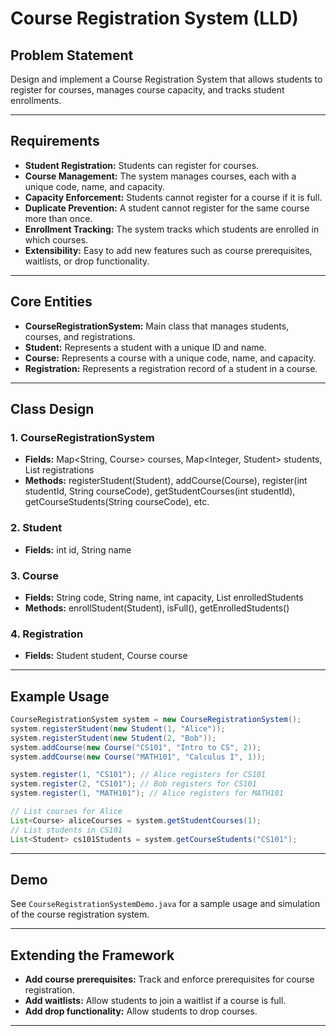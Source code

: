 # Course Registration System (LLD)

## Problem Statement

Design and implement a Course Registration System that allows students to register for courses, manages course capacity, and tracks student enrollments.

---

## Requirements

- **Student Registration:** Students can register for courses.
- **Course Management:** The system manages courses, each with a unique code, name, and capacity.
- **Capacity Enforcement:** Students cannot register for a course if it is full.
- **Duplicate Prevention:** A student cannot register for the same course more than once.
- **Enrollment Tracking:** The system tracks which students are enrolled in which courses.
- **Extensibility:** Easy to add new features such as course prerequisites, waitlists, or drop functionality.

---

## Core Entities

- **CourseRegistrationSystem:** Main class that manages students, courses, and registrations.
- **Student:** Represents a student with a unique ID and name.
- **Course:** Represents a course with a unique code, name, and capacity.
- **Registration:** Represents a registration record of a student in a course.

---

## Class Design

### 1. CourseRegistrationSystem
- **Fields:** Map<String, Course> courses, Map<Integer, Student> students, List<Registration> registrations
- **Methods:** registerStudent(Student), addCourse(Course), register(int studentId, String courseCode), getStudentCourses(int studentId), getCourseStudents(String courseCode), etc.

### 2. Student
- **Fields:** int id, String name

### 3. Course
- **Fields:** String code, String name, int capacity, List<Student> enrolledStudents
- **Methods:** enrollStudent(Student), isFull(), getEnrolledStudents()

### 4. Registration
- **Fields:** Student student, Course course

---

## Example Usage

```java
CourseRegistrationSystem system = new CourseRegistrationSystem();
system.registerStudent(new Student(1, "Alice"));
system.registerStudent(new Student(2, "Bob"));
system.addCourse(new Course("CS101", "Intro to CS", 2));
system.addCourse(new Course("MATH101", "Calculus I", 1));

system.register(1, "CS101"); // Alice registers for CS101
system.register(2, "CS101"); // Bob registers for CS101
system.register(1, "MATH101"); // Alice registers for MATH101

// List courses for Alice
List<Course> aliceCourses = system.getStudentCourses(1);
// List students in CS101
List<Student> cs101Students = system.getCourseStudents("CS101");
```

---

## Demo

See `CourseRegistrationSystemDemo.java` for a sample usage and simulation of the course registration system.

---

## Extending the Framework

- **Add course prerequisites:** Track and enforce prerequisites for course registration.
- **Add waitlists:** Allow students to join a waitlist if a course is full.
- **Add drop functionality:** Allow students to drop courses.

---